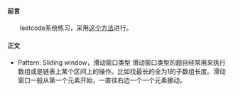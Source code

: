 #### 前言
&emsp;&emsp;leetcode系统练习，采用[这个方法](https://www.zhihu.com/question/36738189)进行。
#### 正文
- Pattern: Sliding window，滑动窗口类型
滑动窗口类型的题目经常用来执行数组或是链表上某个区间上的操作。比如找最长的全为1的子数组长度。滑动窗口一般从第一个元素开始，一直往右边一个一个元素挪动。


